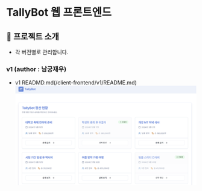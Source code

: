 # TallyBot 웹 프론트엔드

## 📖 프로젝트 소개
*   각 버전별로 관리합니다.

### v1 (author : 남궁재우)
*   v1 READMD.md(/client-frontend/v1/README.md)
![메인 화면](/client-frontend/v1/img/screenshots/tally-bot_sample_main.png)
